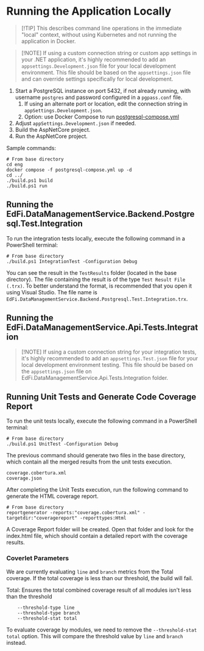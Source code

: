 # Running the Application Locally

> [!TIP] This describes command line operations in the immediate "local"
> context, without using Kubernetes and not running the application in Docker.

> [!NOTE] If using a custom connection string or custom app settings in your
> .NET application, it's highly recommended to add an
> `appsettings.Development.json` file for your local development environment.
> This file should be based on the `appsettings.json` file and can override
> settings specifically for local development.

1. Start a PostgreSQL instance on port 5432, if not already running, with
   username `postgres` and password configured in a `pgpass.conf` file.
   1. If using an alternate port or location, edit the connection string in
      `appSettings.Development.json`.
   2. Option: use Docker Compose to run
      [postgresql-compose.yml](../eng/postgresql-compose.yml)
2. Adjust `appSettings.Development.json` if needed.
3. Build the AspNetCore project.
4. Run the AspNetCore project.

Sample commands:

```shell
# From base directory
cd eng
docker compose -f postgresql-compose.yml up -d
cd ../
./build.ps1 build
./build.ps1 run
```

## Running the EdFi.DataManagementService.Backend.Postgresql.Test.Integration
To run the integration tests locally, execute the following command in a PowerShell
terminal:

```shell
# From base directory
./build.ps1 IntegrationTest -Configuration Debug
```
You can see the result in the `TestResults` folder (located in the base directory). The file containing the result is of the type `Test Result File (.trx)`. To better understand the format, is recommended that you open it using Visual Studio. The file name is `EdFi.DataManagementService.Backend.Postgresql.Test.Integration.trx`.

## Running the EdFi.DataManagementService.Api.Tests.Integration

> [!NOTE] If using a custom connection string for your integration tests, it's
> highly recommended to add an `appsettings.Test.json` file for your local
> development environment testing. This file should be based on the
> `appsettings.json` file on EdFi.DataManagementService.Api.Tests.Integration
> folder.

## Running Unit Tests and Generate Code Coverage Report

To run the unit tests locally, execute the following command in a PowerShell
terminal:

```shell
# From base directory
./build.ps1 UnitTest -Configuration Debug
```

The previous command should generate two files in the base directory, which
contain all the merged results from the unit tests execution.

```none
coverage.cobertura.xml
coverage.json
```

After completing the Unit Tests execution, run the following command to generate
the HTML coverage report.

```shell
# From base directory
reportgenerator -reports:"coverage.cobertura.xml" -targetdir:"coveragereport" -reporttypes:Html
```

A Coverage Report folder will be created. Open that folder and look for the
index.html file, which should contain a detailed report with the coverage
results.

### Coverlet Parameters

We are currently evaluating `line` and `branch` metrics from the Total
coverage. If the total coverage is less than our threshold, the build will fail.

Total: Ensures the total combined coverage result of all modules isn't less than
the threshold

```none
    --threshold-type line
    --threshold-type branch
    --threshold-stat total
```

To evaluate coverage by modules, we need to remove the `--threshold-stat total`
option. This will compare the threshold value by `line` and `branch` instead.
